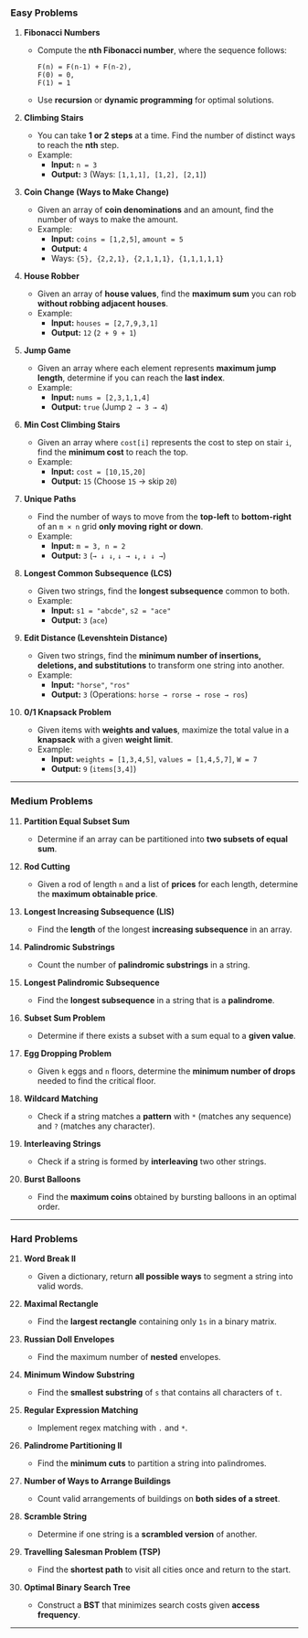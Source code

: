 ### **Easy Problems**  

1. **Fibonacci Numbers**  
   - Compute the **nth Fibonacci number**, where the sequence follows:  
     ```
     F(n) = F(n-1) + F(n-2), 
     F(0) = 0, 
     F(1) = 1
     ```
   - Use **recursion** or **dynamic programming** for optimal solutions.

2. **Climbing Stairs**  
   - You can take **1 or 2 steps** at a time. Find the number of distinct ways to reach the **nth** step.
   - Example:  
     - **Input:** `n = 3`  
     - **Output:** `3` (Ways: `[1,1,1], [1,2], [2,1]`)

3. **Coin Change (Ways to Make Change)**  
   - Given an array of **coin denominations** and an amount, find the number of ways to make the amount.
   - Example:  
     - **Input:** `coins = [1,2,5]`, `amount = 5`  
     - **Output:** `4`  
     - Ways: `{5}, {2,2,1}, {2,1,1,1}, {1,1,1,1,1}`

4. **House Robber**  
   - Given an array of **house values**, find the **maximum sum** you can rob **without robbing adjacent houses**.
   - Example:  
     - **Input:** `houses = [2,7,9,3,1]`  
     - **Output:** `12` (`2 + 9 + 1`)

5. **Jump Game**  
   - Given an array where each element represents **maximum jump length**, determine if you can reach the **last index**.
   - Example:  
     - **Input:** `nums = [2,3,1,1,4]`  
     - **Output:** `true` (Jump `2 → 3 → 4`)

6. **Min Cost Climbing Stairs**  
   - Given an array where `cost[i]` represents the cost to step on stair `i`, find the **minimum cost** to reach the top.
   - Example:  
     - **Input:** `cost = [10,15,20]`  
     - **Output:** `15` (Choose `15` → skip `20`)

7. **Unique Paths**  
   - Find the number of ways to move from the **top-left** to **bottom-right** of an `m × n` grid **only moving right or down**.
   - Example:  
     - **Input:** `m = 3, n = 2`  
     - **Output:** `3` (`→ ↓ ↓`, `↓ → ↓`, `↓ ↓ →`)

8. **Longest Common Subsequence (LCS)**  
   - Given two strings, find the **longest subsequence** common to both.
   - Example:  
     - **Input:** `s1 = "abcde"`, `s2 = "ace"`  
     - **Output:** `3` (`ace`)

9. **Edit Distance (Levenshtein Distance)**  
   - Given two strings, find the **minimum number of insertions, deletions, and substitutions** to transform one string into another.
   - Example:  
     - **Input:** `"horse"`, `"ros"`  
     - **Output:** `3` (Operations: `horse → rorse → rose → ros`)

10. **0/1 Knapsack Problem**  
    - Given items with **weights and values**, maximize the total value in a **knapsack** with a given **weight limit**.
    - Example:  
      - **Input:** `weights = [1,3,4,5]`, `values = [1,4,5,7]`, `W = 7`  
      - **Output:** `9` (`items[3,4]`)

---

### **Medium Problems**  

11. **Partition Equal Subset Sum**  
    - Determine if an array can be partitioned into **two subsets of equal sum**.

12. **Rod Cutting**  
    - Given a rod of length `n` and a list of **prices** for each length, determine the **maximum obtainable price**.

13. **Longest Increasing Subsequence (LIS)**  
    - Find the **length** of the longest **increasing subsequence** in an array.

14. **Palindromic Substrings**  
    - Count the number of **palindromic substrings** in a string.

15. **Longest Palindromic Subsequence**  
    - Find the **longest subsequence** in a string that is a **palindrome**.

16. **Subset Sum Problem**  
    - Determine if there exists a subset with a sum equal to a **given value**.

17. **Egg Dropping Problem**  
    - Given `k` eggs and `n` floors, determine the **minimum number of drops** needed to find the critical floor.

18. **Wildcard Matching**  
    - Check if a string matches a **pattern** with `*` (matches any sequence) and `?` (matches any character).

19. **Interleaving Strings**  
    - Check if a string is formed by **interleaving** two other strings.

20. **Burst Balloons**  
    - Find the **maximum coins** obtained by bursting balloons in an optimal order.

---

### **Hard Problems**  

21. **Word Break II**  
    - Given a dictionary, return **all possible ways** to segment a string into valid words.

22. **Maximal Rectangle**  
    - Find the **largest rectangle** containing only `1s` in a binary matrix.

23. **Russian Doll Envelopes**  
    - Find the maximum number of **nested** envelopes.

24. **Minimum Window Substring**  
    - Find the **smallest substring** of `s` that contains all characters of `t`.

25. **Regular Expression Matching**  
    - Implement regex matching with `.` and `*`.

26. **Palindrome Partitioning II**  
    - Find the **minimum cuts** to partition a string into palindromes.

27. **Number of Ways to Arrange Buildings**  
    - Count valid arrangements of buildings on **both sides of a street**.

28. **Scramble String**  
    - Determine if one string is a **scrambled version** of another.

29. **Travelling Salesman Problem (TSP)**  
    - Find the **shortest path** to visit all cities once and return to the start.

30. **Optimal Binary Search Tree**  
    - Construct a **BST** that minimizes search costs given **access frequency**.

---